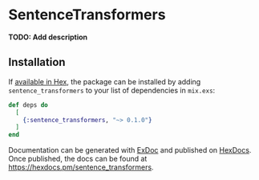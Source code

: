 # SentenceTransformers

**TODO: Add description**

## Installation

If [available in Hex](https://hex.pm/docs/publish), the package can be installed
by adding `sentence_transformers` to your list of dependencies in `mix.exs`:

```elixir
def deps do
  [
    {:sentence_transformers, "~> 0.1.0"}
  ]
end
```

Documentation can be generated with [ExDoc](https://github.com/elixir-lang/ex_doc)
and published on [HexDocs](https://hexdocs.pm). Once published, the docs can
be found at <https://hexdocs.pm/sentence_transformers>.

